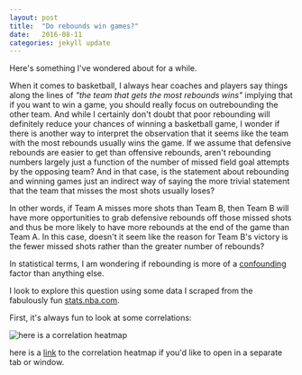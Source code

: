 ```yaml
---
layout: post
title:  "Do rebounds win games?"
date:   2016-08-11 
categories: jekyll update
---
```


Here's something I've wondered about for a while. 

When it comes to basketball, I always hear coaches and players say things along the lines of *"the team that gets the most rebounds wins"* implying that if you want to win a game, you should really focus on outrebounding the other team. 
And while I certainly don't doubt that poor rebounding will definitely reduce your chances of winning a basketball game, I wonder if there is another way to interpret the observation that it seems like the team with the most rebounds usually wins the game.
If we assume that defensive rebounds are easier to get than offensive rebounds, aren't rebounding numbers largely just a function of the number of missed field goal attempts by the opposing team? And in that case, is the statement about rebounding and winning games just an indirect way of saying the more trivial statement that the team that misses the most shots usually loses?

In other words, if Team A misses more shots than Team B, then Team B will have more opportunities to grab defensive rebounds off those missed shots and thus be more likely to have more rebounds at the end of the game than Team A. In this case, doesn't it seem like the reason for Team B's victory is the fewer missed shots rather than the greater number of rebounds? 

In statistical terms, I am wondering if rebounding is more of a [confounding](https://en.wikipedia.org/wiki/Confounding) factor than anything else.

I look to explore this question using some data I scraped from the fabulously fun [stats.nba.com](//stats.nba.com).

First, it's always fun to look at some correlations:

![here is a correlation heatmap](http://127.0.0.1:4000/images/test.png)

here is a [link](http://127.0.0.1:4000/images/test.png) to the correlation heatmap if you'd like to open in a separate tab or window.




